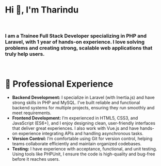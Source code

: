 <h1 align="left">Hi 👋, I'm Tharindu</h1>
<br>
<h3 align="left">I am a Trainee Full Stack Developer specializing in PHP and Laravel, with 1 year of hands-on experience. I love solving problems and creating strong, scalable web applications that truly help users.</h3>
<br>
<h1 align="left">💼 Professional Experience</h1>
<ul>
  <li>
    <b>Backend Development:</b> 
    I specialize in Laravel (with Inertia.js) and have strong skills in PHP and MySQL. I’ve built reliable and functional backend systems for multiple projects, ensuring they run smoothly and meet requirements.   
  </li>
  <li>
    <b>Frontend Development:</b> 
     I’m experienced in HTML5, CSS3, and JavaScript (ES6+), and I enjoy designing clean, user-friendly interfaces that deliver great experiences. I also work with Vue.js and have hands-on experience integrating APIs and handling asynchronous tasks. 
  </li>
  <li>
    <b>Version Control:</b> 
     I’m comfortable using Git for version control, helping teams collaborate efficiently and maintain organized codebases.
  </li>
  <li>
    <b>Testing:</b> 
     I have experience with acceptance, functional, and unit testing. Using tools like PHPUnit, I ensure the code is high-quality and bug-free before it reaches users.
  </li>
</ul>
 

 

